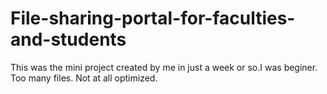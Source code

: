 # File-sharing-portal-for-faculties-and-students
This was the mini project created by me in just a week or so.I was beginer. Too many files. Not at all optimized.
